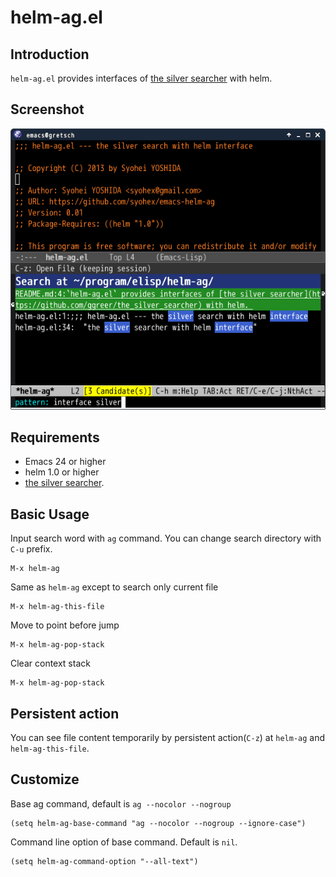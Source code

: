 # helm-ag.el

## Introduction
`helm-ag.el` provides interfaces of [the silver searcher](https://github.com/ggreer/the_silver_searcher) with helm.


## Screenshot

![helm-ag](image/helm-ag.png)


## Requirements

* Emacs 24 or higher
* helm 1.0 or higher
* [the silver searcher](https://github.com/ggreer/the_silver_searcher).


## Basic Usage

Input search word with `ag` command. You can change search directory
with `C-u` prefix.

    M-x helm-ag

Same as `helm-ag` except to search only current file

    M-x helm-ag-this-file

Move to point before jump

    M-x helm-ag-pop-stack

Clear context stack

    M-x helm-ag-pop-stack


## Persistent action

You can see file content temporarily by persistent action(`C-z`)
at `helm-ag` and `helm-ag-this-file`.


## Customize

Base ag command, default is `ag --nocolor --nogroup`

    (setq helm-ag-base-command "ag --nocolor --nogroup --ignore-case")

Command line option of base command. Default is `nil`.

    (setq helm-ag-command-option "--all-text")
